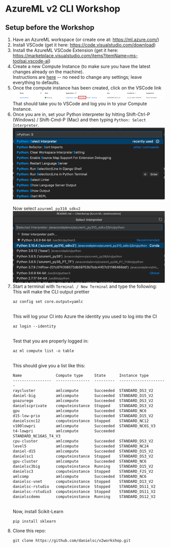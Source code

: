 # AzureML v2 CLI Workshop

## Setup before the Workshop

1. Have an AzureML workspace (or create one at: https://ml.azure.com/) 
2. Install VSCode (get it here: https://code.visualstudio.com/download)
3. Install the AzureML VSCode Extension (get it here: https://marketplace.visualstudio.com/items?itemName=ms-toolsai.vscode-ai)
2. Create a new Compute Instance (to make sure you have the latest changes already on the machine). <br>Instructions are [here](https://docs.microsoft.com/en-us/azure/machine-learning/how-to-create-manage-compute-instance?tabs=azure-studio#create) -- no need to change any settings; leave everything to defaults.
2. Once the compute instance has been created, click on the VSCode link
    <br>![](img/vscode-launch.png)
    <br>That should take you to VSCode and log you in to your Compute Instance.
2. Once you are in, set your Python interpreter by hitting Shift-Ctrl-P (Windows) / Shift-Cmd-P (Mac) and then typing `Python: Select Interpreter`. 
    <br>![](img/select-interpreter.png)
    <br>
    <br>Now select `azureml_py310_sdkv2`
    <br>![](img/azureml_py310_sdkv2.png)
2. Start a terminal with `Terminal / New Terminal` and type the following:
    <br>This will make the CLI output prettier
    ```
    az config set core.output=yamlc
    ```
    <br>This will log your CI into Azure the identity you used to log into the CI 
    ```
    az login --identity
    ```
    <br>Test that you are properly logged in:
    ```
    az ml compute list -o table
    ```
    <br>This should give you a list like this:
    ```
    Name               Compute type     State      Instance type
    -----------------  ---------------  ---------  ---------------------
    raycluster         amlcompute       Succeeded  STANDARD_DS3_V2
    daniel-big         amlcompute       Succeeded  STANDARD_D15_V2
    goazurego          amlcompute       Succeeded  STANDARD_DS3_V2
    danielscprivate    computeinstance  Stopped    STANDARD_DS3_V2
    gpu                amlcompute       Succeeded  STANDARD_NC6
    d15-low-prio       amlcompute       Succeeded  STANDARD_D15_V2
    danielscnc12       computeinstance  Stopped    STANDARD_NC12
    v100lowpri         amlcompute       Succeeded  STANDARD_NC6S_V3
    t4-lowpri          amlcompute       Succeeded  STANDARD_NC16AS_T4_V3
    cpu-cluster        amlcompute       Succeeded  STANDARD_DS3_V2
    level5             amlcompute       Succeeded  STANDARD_NC24
    daniel-d15         amlcompute       Succeeded  STANDARD_D15_V2
    danielsc1          computeinstance  Stopped    STANDARD_DS3_V2
    gpu-cluster        amlcompute       Succeeded  STANDARD_NC6
    danielsc3big       computeinstance  Running    STANDARD_D15_V2
    danielsc3          computeinstance  Stopped    STANDARD_F2S_V2
    amlcomp            amlcompute       Succeeded  STANDARD_NC6
    danielsc-vnet      computeinstance  Stopped    STANDARD_D13_V2
    danielsc-rstudio   computeinstance  Stopped    STANDARD_DS11_V2
    danielsc-rstudio3  computeinstance  Stopped    STANDARD_DS11_V2
    danielscdemo       computeinstance  Running    STANDARD_DS12_V2
    ```
    <br>Now, install Scikit-Learn
    ```
    pip install sklearn
    ```
7. Clone this repo:
    ```
    git clone https://github.com/danielsc/v2workshop.git
    ```
